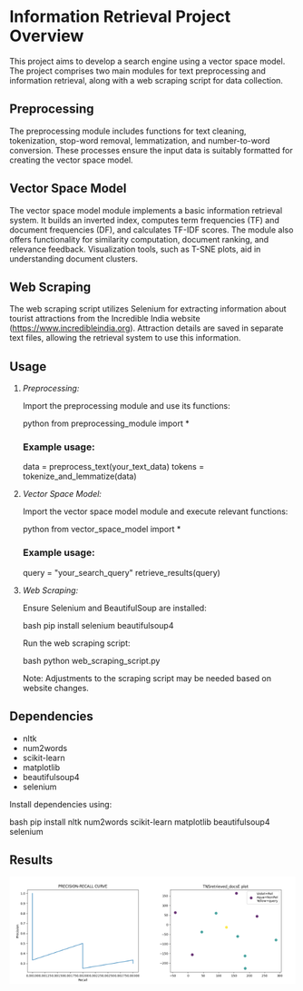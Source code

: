 # Information Retrieval Project Overview

This project aims to develop a search engine using a vector space model. The project comprises two main modules for text preprocessing and information retrieval, along with a web scraping script for data collection.

## Preprocessing

The preprocessing module includes functions for text cleaning, tokenization, stop-word removal, lemmatization, and number-to-word conversion. These processes ensure the input data is suitably formatted for creating the vector space model.

## Vector Space Model

The vector space model module implements a basic information retrieval system. It builds an inverted index, computes term frequencies (TF) and document frequencies (DF), and calculates TF-IDF scores. The module also offers functionality for similarity computation, document ranking, and relevance feedback. Visualization tools, such as T-SNE plots, aid in understanding document clusters.

## Web Scraping

The web scraping script utilizes Selenium for extracting information about tourist attractions from the Incredible India website (https://www.incredibleindia.org). Attraction details are saved in separate text files, allowing the retrieval system to use this information.

## Usage

1. *Preprocessing:*

   Import the preprocessing module and use its functions:

   python
   from preprocessing_module import *

   ### Example usage:
   data = preprocess_text(your_text_data)
   tokens = tokenize_and_lemmatize(data)
   

2. *Vector Space Model:*

   Import the vector space model module and execute relevant functions:

   python
   from vector_space_model import *

   ### Example usage:
   query = "your_search_query"
   retrieve_results(query)
   

3. *Web Scraping:*

   Ensure Selenium and BeautifulSoup are installed:

   bash
   pip install selenium beautifulsoup4
   

   Run the web scraping script:

   bash
   python web_scraping_script.py
   

   Note: Adjustments to the scraping script may be needed based on website changes.

## Dependencies

- nltk
- num2words
- scikit-learn
- matplotlib
- beautifulsoup4
- selenium

Install dependencies using:

bash
pip install nltk num2words scikit-learn matplotlib beautifulsoup4 selenium


## Results

<div align="center" style="display:flex;">
  <img src="./images/Figure_1-2.png" width="50%">
  <img src="./images/Figure_1-1.png" width="50%">
</div>


<!-- Iteration-1
![Image 1](./images/Figure_1-2.png) ![Image 2](./images/Figure_1-1.png)

Iteration-2
![Image 1](./images/Figure_1.png) ![Image 2](./images/Figure_1-3.png) -->